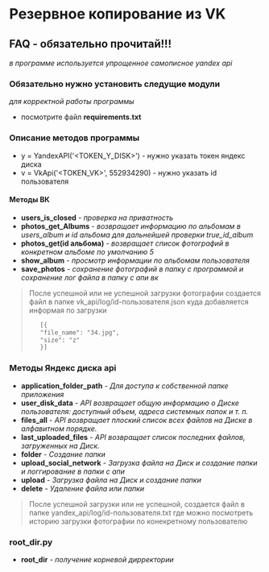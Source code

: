# Резервное копирование из VK
## FAQ - обязательно прочитай!!!
_в программе используется упрощенное самописное yandex api_
### Обязательно нужно установить следущие модули
_для корректной работы программы_
* посмотрите файл **requirements.txt**
### Описание методов программы
* y = YandexAPI('<TOKEN_Y_DISK>') - нужно указать токен яндекс диска
* v = VkApi('<TOKEN_VK>', 552934290) - нужно указать id пользователя 
#### Методы ВК
* **users_is_closed** - _проверка на приватность_
* **photos_get_Albums** - _возвращает информацию по альбомам в users_album и id альбома для дальнейшей проверки true_id_album_
* **photos_get(id альбома)** - _возвращает список фотографий в конкретном альбоме по умолчанию 5_
* **show_album** - _просмотр информации по альбомам пользователя_
* **save_photos** - _сохранение фотографий в папку с программой и сохранение лог файла в папку с апи вк_
> После успешной или не успешной загрузки фотографии создается файл в папке
> vk_api/log/id-пользователя.json куда добавляется информая по загрузки
> ```html
>    [{
>    "file_name": "34.jpg", 
>    "size": "z"
>    }]
>```
### Методы Яндекс диска api
* **application_folder_path** - _Для доступа к собственной папке приложения_
* **user_disk_data** - _API возвращает общую информацию о Диске пользователя: доступный объем, адреса системных папок и т. п._
* **files_all** - _API возвращает плоский список всех файлов на Диске в алфавитном порядке._
* **last_uploaded_files** - _API возвращает список последних файлов, загруженных на Диск._
* **folder** - _Создание папки_
* **upload_social_network** - _Загрузка файла на Диск и создание папки и логгирование в папки с апи_
* **upload** - _Загрузка файла на Диск и создание папки_
* **delete** - _Удаление файла или папки_
> После успешной загрузки или не успешной, создается файл в папке yandex_api/log/id-пользователя.txt где можно посмотреть историю загрузки фотографии по конекретному пользователю
### root_dir.py
* **root_dir** - _получение корневой дирректории_

